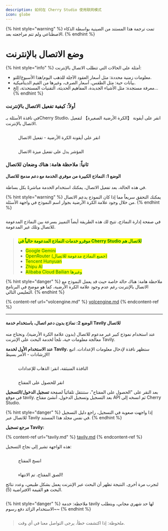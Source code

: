 ```yaml
---
description: 如何在 Cherry Studio 使用联网模式
icon: globe
---
```


{% hint style="warning" %}
تمت ترجمة هذا المستند من الصينية بواسطة الذكاء الاصطناعي ولم تتم مراجعته بعد.
{% endhint %}

# وضع الاتصال بالإنترنت

{% hint style="info" %}
أمثلة على الحالات التي تتطلب الاتصال بالإنترنت:

* معلومات زمنية محددة: مثل أسعار العقود الآجلة للذهب اليوم/هذا الأسبوع/للتو.
* بيانات حية: مثل الطقس، أسعار الصرف، وغيرها من القيم الديناميكية.
* معرفة مستجدة: مثل الأشياء الجديدة، المفاهيم الحديثة، التقنيات المستحدثة، إلخ...
{% endhint %}

### أولاً: كيفية تفعيل الاتصال بالإنترنت

في نافذة الأسئلة بـCherry Studio، انقر على أيقونة 【الكرة الأرضية الصغيرة】 لتفعيل الاتصال بالإنترنت.

<figure><img src="../.gitbook/assets/image (94).png" alt=""><figcaption><p>انقر على أيقونة الكرة الأرضية - تفعيل الاتصال</p></figcaption></figure>

<figure><img src="../.gitbook/assets/image (96).png" alt=""><figcaption><p>المؤشر يدل على تفعيل ميزة الاتصال</p></figcaption></figure>

### ثانياً: ملاحظة هامة: هناك وضعان للاتصال

#### الوضع 1: النماذج الكبيرة من موفري الخدمة مع دعم مدمج للاتصال

في هذه الحالة، بعد تفعيل الاتصال، يمكنك استخدام الخدمة مباشرةً بكل بساطة.

{% hint style="warning" %}
يمكنك التحقق سريعاً مما إذا كان النموذج يدعم الاتصال من خلال وجود علامة الكرة الأرضية بجوار اسم النموذج في واجهة الأسئلة.
{% endhint %}

<figure><img src="../.gitbook/assets/image (100).png" alt=""><figcaption></figcaption></figure>

في صفحة إدارة النماذج، تتيح لك هذه الطريقة أيضاً التمييز بسرعة بين النماذج المدعومة للاتصال وتلك غير المدعومة.

<figure><img src="../.gitbook/assets/image (101).png" alt=""><figcaption></figcaption></figure>

> <mark style="color:green;">**موفرو خدمات النماذج المدعومة حالياً في Cherry Studio للاتصال هم**</mark>
>
> * <mark style="color:green;">Google Gemini</mark>
> * <mark style="color:green;">OpenRouter (جميع النماذج مدعومة للاتصال)</mark>
> * <mark style="color:green;">Tencent Hunyuan</mark>
> * <mark style="color:green;">Zhipu AI</mark>
> * <mark style="color:green;">Alibaba Cloud Bailian وغيرها</mark>

{% hint style="danger" %}
ملاحظة هامة:
هناك حالة خاصة حيث قد يعمل النموذج مع الاتصال بالإنترنت رغم عدم وجود علامة الكرة الأرضية، كما هو موضح في البرنامج التعليمي التالي.
{% endhint %}

{% content-ref url="volcengine.md" %}
[volcengine.md](volcengine.md)
{% endcontent-ref %}

***

#### الوضع 2: نماذج بدون دعم اتصال، باستخدام خدمة Tavily للاتصال

عند استخدام نموذج كبير غير مدعوم للاتصال (بدون علامة الكرة الأرضية)، ونحتاج منه معالجة معلومات حية، نلجأ لخدمة البحث على الإنترنت Tavily.

**عند الاستخدام الأول لخدمة Tavily**، ستظهر نافذة لإدخال معلومات الإعدادات. اتبع الإرشادات - الأمر بسيط!

<figure><img src="../.gitbook/assets/image (102).png" alt=""><figcaption><p>النافذة المنبثقة، انقر: الذهاب للإعدادات</p></figcaption></figure>

<figure><img src="../.gitbook/assets/image (104).png" alt=""><figcaption><p>انقر للحصول على المفتاح</p></figcaption></figure>

بعد النقر على "الحصول على المفتاح"، ستنتقل تلقائياً لصفحة **تسجيل الدخول/التسجيل** في موقع tavily. بعد التسجيل وتسجيل الدخول، أنشئ مفتاح API ثم انسخه إلى Cherry Studio.

{% hint style="danger" %}
إذا واجهت صعوبة في التسجيل، راجع دليل التسجيل للاتصال عبر Tavily في نفس مجلد هذا المستند.
{% endhint %}

**مرجع تسجيل Tavily:**

{% content-ref url="tavily.md" %}
[tavily.md](tavily.md)
{% endcontent-ref %}

هذه الواجهة تشير إلى نجاح التسجيل:

<figure><img src="../.gitbook/assets/image (105).png" alt=""><figcaption><p>انسخ المفتاح</p></figcaption></figure>

<figure><img src="../.gitbook/assets/image (108).png" alt=""><figcaption><p>الصق المفتاح، تم الانتهاء!</p></figcaption></figure>

لنجرب مرة أخرى. النتيجة تظهر أن البحث عبر الإنترنت يعمل بشكل طبيعي، وعدد نتائج البحث هو القيمة الافتراضية (5).

<figure><img src="../.gitbook/assets/image (107).png" alt=""><figcaption></figcaption></figure>

{% hint style="danger" %}
ملاحظة: خدمة tavily لها حد شهري مجاني، ويتطلب الاستخدام الزائد دفع رسوم~~
{% endhint %}

<figure><img src="../.gitbook/assets/image (106).png" alt=""><figcaption></figcaption></figure>

> ملحوظة: إذا اكتشفت خطأ، يرجى التواصل معنا في أي وقت.